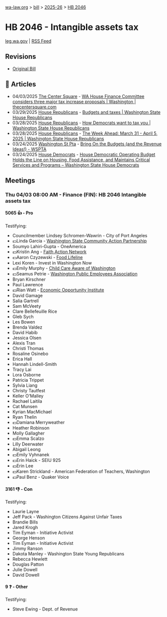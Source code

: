 [wa-law.org](/) > [bill](/bill/) > [2025-26](/bill/2025-26/) > [HB 2046](/bill/2025-26/hb/2046/)

# HB 2046 - Intangible assets tax
[leg.wa.gov](https://app.leg.wa.gov/billsummary?BillNumber=2046&Year=2025&Initiative=false) | [RSS Feed](./rss.xml)

## Revisions
* [Original Bill](1/)

## 📰 Articles
* 04/03/2025 [The Center Square](/org/the_center_square/) - [WA House Finance Committee considers three major tax increase proposals | Washington | thecentersquare.com](https://www.thecentersquare.com/washington/article_60e89042-e837-4280-a88a-fd1b32ff4bcf.html#:~:text=House%20Bill%202046)
* 03/29/2025 [House Republicans](/org/house_republicans/) - [Budgets and taxes | Washington State House Republicans](https://houserepublicans.wa.gov/current/budgets-and-taxes/#:~:text=House%20Bill%202046)
* 03/28/2025 [House Republicans](/org/house_republicans/) - [How Democrats want to tax you | Washington State House Republicans](https://houserepublicans.wa.gov/how-democrats-want-to-tax-you/#:~:text=House%20Bill%202046)
* 03/28/2025 [House Republicans](/org/house_republicans/) - [The Week Ahead: March 31 - April 5, 2025 | Washington State House Republicans](https://houserepublicans.wa.gov/week/the-week-ahead-march-31-april-5-2025/#:~:text=HB%202046)
* 03/24/2025 [Washington St Pta](/org/washington_st_pta/) - [Bring On the Budgets (and the Revenue Ideas!) - WSPTA](https://www.wastatepta.org/bring-on-the-budgets-and-the-revenue-ideas/#:~:text=HB%202046)
* 03/24/2025 [House Democrats](/org/house_democrats/) - [House Democratic Operating Budget Holds the Line on Housing, Food Assistance, and Maintains Critical Services and Programs – Washington State House Democrats](https://housedemocrats.wa.gov/blog/2025/03/24/house-democratic-operating-budget-holds-the-line-on-housing-food-assistance-and-maintains-critical-services-and-programs/#:~:text=Financial%20Intangible%20Assets%20Tax%20(FIT))

## Meetings
### Thu 04/03 08:00 AM - Finance (FIN): HB 2046 Intangible assets tax
#### 5065 👍 - Pro
Testifying:
* Councilmember Lindsey Schromen-Wawrin - City of Port Angeles
* 💵Linda Garcia - [Washington State Community Action Partnership](/org/washington_state_community_action_partnership/)
* Soumyo Lahiri-Gupta - OneAmerica
* 💵Kristin Ang - [Faith Action Network](/org/faith_action_network/)
* 💵Aaron Czyzewski - [Food Lifeline](/org/food_lifeline/)
* Lexi Koren - Invest in Washington Now
* 💵Emily Murphy - [Child Care Aware of Washington](/org/child_care_aware_of_washington/)
* 💵Seamus Petrie - [Washington Public Employees Association](/org/washington_public_employees_association/)
* Bryan Kirschner
* Paul Lawrence
* 💵Rian Watt - [Economic Opportunity Institute](/org/economic_opportunity_institute/)
* David Gamage
* Salia Gartrell
* Sam McVeety
* Clare Bellefeuille Rice
* Gleb Sych
* Les Bowen
* Brenda Valdez
* David Habib
* Jessica Olsen
* Alexis Tran
* Christi Thomas
* Rosaline Osinebo
* Erica Hall
* Hannah Lindell-Smith
* Tracy Lai
* Lora Osborne
* Patricia Trippet
* Sylvia Liang
* Christy Tautfest
* Keller O'Malley
* Rachael Laitila
* Cat Munsen
* Kyrian MacMichael
* Ryan Thelin
* 💵Damiana Merryweather
* Heather Robinson
* Molly Gallagher
* 💵Emma Scalzo
* Lilly Deerwater
* Abigail Leong
* 💵Emily Vyhnanek
* 💵Erin Haick - SEIU 925
* 💵Erin Lee
* 💵Karen Strickland - American Federation of Teachers, Washington
* 💵Paul Benz - Quaker Voice

#### 3161 👎 - Con
Testifying:
* Laurie Layne
* Jeff Pack - Washington Citizens Against Unfair Taxes
* Brandie Bills
* Jared Krogh
* Tim Eyman - Initiative Activist
* George Henson
* Tim Eyman - Initiative Activist
* Jimmy Ranson
* Dakota Manley - Washington State Young Republicans
* Rebecca Hewlett
* Douglas Patton
* Julie Dowell
* David Dowell

#### 9 ❓ - Other
Testifying:
* Steve Ewing - Dept. of Revenue
